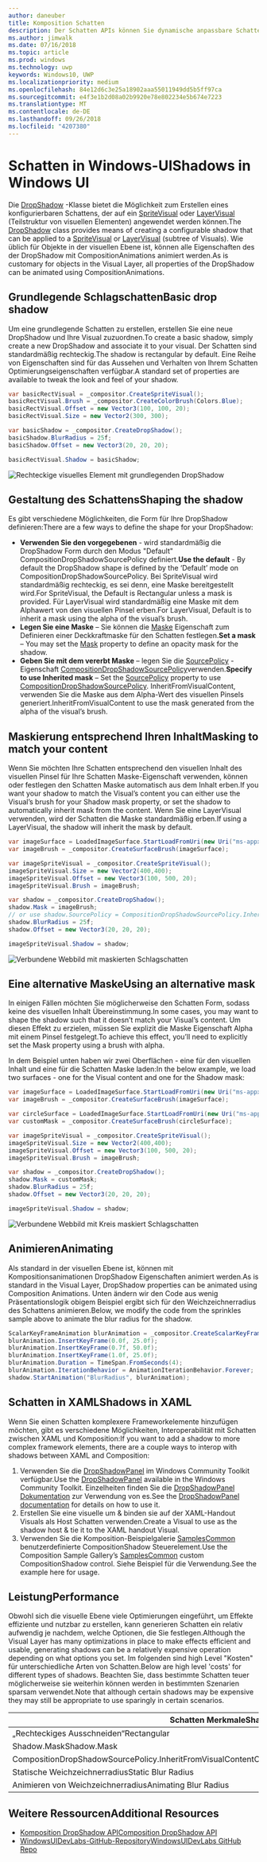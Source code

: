 ```yaml
---
author: daneuber
title: Komposition Schatten
description: Der Schatten APIs können Sie dynamische anpassbare Schatten UI-Inhalte hinzufügen.
ms.author: jimwalk
ms.date: 07/16/2018
ms.topic: article
ms.prod: windows
ms.technology: uwp
keywords: Windows10, UWP
ms.localizationpriority: medium
ms.openlocfilehash: 84e12d6c3e25a18902aaa55011949dd5b5ff97ca
ms.sourcegitcommit: e4f3e1b2d08a02b9920e78e802234e5b674e7223
ms.translationtype: MT
ms.contentlocale: de-DE
ms.lasthandoff: 09/26/2018
ms.locfileid: "4207380"
---
```

# <a name="shadows-in-windows-ui"></a><span data-ttu-id="34781-104">Schatten in Windows-UI</span><span class="sxs-lookup"><span data-stu-id="34781-104">Shadows in Windows UI</span></span>

<span data-ttu-id="34781-105">Die [DropShadow](/uwp/api/Windows.UI.Composition.DropShadow) -Klasse bietet die Möglichkeit zum Erstellen eines konfigurierbaren Schattens, der auf ein [SpriteVisual](/uwp/api/windows.ui.composition.spritevisual) oder [LayerVisual](/uwp/api/windows.ui.composition.layervisual) (Teilstruktur von visuellen Elementen) angewendet werden können.</span><span class="sxs-lookup"><span data-stu-id="34781-105">The [DropShadow](/uwp/api/Windows.UI.Composition.DropShadow) class provides means of creating a configurable shadow that can be applied to a [SpriteVisual](/uwp/api/windows.ui.composition.spritevisual) or [LayerVisual](/uwp/api/windows.ui.composition.layervisual) (subtree of Visuals).</span></span> <span data-ttu-id="34781-106">Wie üblich für Objekte in der visuellen Ebene ist, können alle Eigenschaften des der DropShadow mit CompositionAnimations animiert werden.</span><span class="sxs-lookup"><span data-stu-id="34781-106">As is customary for objects in the Visual Layer, all properties of the DropShadow can be animated using CompositionAnimations.</span></span>

## <a name="basic-drop-shadow"></a><span data-ttu-id="34781-107">Grundlegende Schlagschatten</span><span class="sxs-lookup"><span data-stu-id="34781-107">Basic drop shadow</span></span>

<span data-ttu-id="34781-108">Um eine grundlegende Schatten zu erstellen, erstellen Sie eine neue DropShadow und Ihre Visual zuzuordnen.</span><span class="sxs-lookup"><span data-stu-id="34781-108">To create a basic shadow, simply create a new DropShadow and associate it to your visual.</span></span> <span data-ttu-id="34781-109">Der Schatten sind standardmäßig rechteckig.</span><span class="sxs-lookup"><span data-stu-id="34781-109">The shadow is rectangular by default.</span></span> <span data-ttu-id="34781-110">Eine Reihe von Eigenschaften sind für das Aussehen und Verhalten von Ihrem Schatten Optimierungseigenschaften verfügbar.</span><span class="sxs-lookup"><span data-stu-id="34781-110">A standard set of properties are available to tweak the look and feel of your shadow.</span></span>

```cs
var basicRectVisual = _compositor.CreateSpriteVisual();
basicRectVisual.Brush = _compositor.CreateColorBrush(Colors.Blue);
basicRectVisual.Offset = new Vector3(100, 100, 20);
basicRectVisual.Size = new Vector2(300, 300);

var basicShadow = _compositor.CreateDropShadow();
basicShadow.BlurRadius = 25f;
basicShadow.Offset = new Vector3(20, 20, 20);

basicRectVisual.Shadow = basicShadow;
```

![Rechteckige visuelles Element mit grundlegenden DropShadow](images/rectangular-dropshadow.png)

## <a name="shaping-the-shadow"></a><span data-ttu-id="34781-112">Gestaltung des Schattens</span><span class="sxs-lookup"><span data-stu-id="34781-112">Shaping the shadow</span></span>

<span data-ttu-id="34781-113">Es gibt verschiedene Möglichkeiten, die Form für Ihre DropShadow definieren:</span><span class="sxs-lookup"><span data-stu-id="34781-113">There are a few ways to define the shape for your DropShadow:</span></span>

- <span data-ttu-id="34781-114">**Verwenden Sie den vorgegebenen** - wird standardmäßig die DropShadow Form durch den Modus "Default" CompositionDropShadowSourcePolicy definiert.</span><span class="sxs-lookup"><span data-stu-id="34781-114">**Use the default** - By default the DropShadow shape is defined by the ‘Default’ mode on CompositionDropShadowSourcePolicy.</span></span> <span data-ttu-id="34781-115">Bei SpriteVisual wird standardmäßig rechteckig, es sei denn, eine Maske bereitgestellt wird.</span><span class="sxs-lookup"><span data-stu-id="34781-115">For SpriteVisual, the Default is Rectangular unless a mask is provided.</span></span> <span data-ttu-id="34781-116">Für LayerVisual wird standardmäßig eine Maske mit dem Alphawert von den visuellen Pinsel erben.</span><span class="sxs-lookup"><span data-stu-id="34781-116">For LayerVisual, Default is to inherit a mask using the alpha of the visual’s brush.</span></span>
- <span data-ttu-id="34781-117">**Legen Sie eine Maske** – Sie können die [Maske](/uwp/api/windows.ui.composition.dropshadow.mask) Eigenschaft zum Definieren einer Deckkraftmaske für den Schatten festlegen.</span><span class="sxs-lookup"><span data-stu-id="34781-117">**Set a mask** – You may set the [Mask](/uwp/api/windows.ui.composition.dropshadow.mask) property to define an opacity mask for the shadow.</span></span>
- <span data-ttu-id="34781-118">**Geben Sie mit dem vererbt Maske** – legen Sie die [SourcePolicy](/uwp/api/windows.ui.composition.dropshadow.sourcepolicy) -Eigenschaft [CompositionDropShadowSourcePolicy](/uwp/api/windows.ui.composition.compositiondropshadowsourcepolicy)verwenden.</span><span class="sxs-lookup"><span data-stu-id="34781-118">**Specify to use Inherited mask** – Set the [SourcePolicy](/uwp/api/windows.ui.composition.dropshadow.sourcepolicy) property to use [CompositionDropShadowSourcePolicy](/uwp/api/windows.ui.composition.compositiondropshadowsourcepolicy).</span></span> <span data-ttu-id="34781-119">InheritFromVisualContent, verwenden Sie die Maske aus dem Alpha-Wert des visuellen Pinsels generiert.</span><span class="sxs-lookup"><span data-stu-id="34781-119">InheritFromVisualContent to use the mask generated from the alpha of the visual’s brush.</span></span>

## <a name="masking-to-match-your-content"></a><span data-ttu-id="34781-120">Maskierung entsprechend Ihren Inhalt</span><span class="sxs-lookup"><span data-stu-id="34781-120">Masking to match your content</span></span>

<span data-ttu-id="34781-121">Wenn Sie möchten Ihre Schatten entsprechend den visuellen Inhalt des visuellen Pinsel für Ihre Schatten Maske-Eigenschaft verwenden, können oder festlegen den Schatten Maske automatisch aus dem Inhalt erben.</span><span class="sxs-lookup"><span data-stu-id="34781-121">If you want your shadow to match the Visual’s content you can either use the Visual’s brush for your Shadow mask property, or set the shadow to automatically inherit mask from the content.</span></span> <span data-ttu-id="34781-122">Wenn Sie eine LayerVisual verwenden, wird der Schatten die Maske standardmäßig erben.</span><span class="sxs-lookup"><span data-stu-id="34781-122">If using a LayerVisual, the shadow will inherit the mask by default.</span></span>

```cs
var imageSurface = LoadedImageSurface.StartLoadFromUri(new Uri("ms-appx:///Assets/myImage.png"));
var imageBrush = _compositor.CreateSurfaceBrush(imageSurface);

var imageSpriteVisual = _compositor.CreateSpriteVisual();
imageSpriteVisual.Size = new Vector2(400,400);
imageSpriteVisual.Offset = new Vector3(100, 500, 20);
imageSpriteVisual.Brush = imageBrush;

var shadow = _compositor.CreateDropShadow();
shadow.Mask = imageBrush;
// or use shadow.SourcePolicy = CompositionDropShadowSourcePolicy.InheritFromVisualContent;
shadow.BlurRadius = 25f;
shadow.Offset = new Vector3(20, 20, 20);

imageSpriteVisual.Shadow = shadow;
```

![Verbundene Webbild mit maskierten Schlagschatten](images/ms-brand-web-dropshadow.png)

## <a name="using-an-alternative-mask"></a><span data-ttu-id="34781-124">Eine alternative Maske</span><span class="sxs-lookup"><span data-stu-id="34781-124">Using an alternative mask</span></span>

<span data-ttu-id="34781-125">In einigen Fällen möchten Sie möglicherweise den Schatten Form, sodass keine des visuellen Inhalt Übereinstimmung.</span><span class="sxs-lookup"><span data-stu-id="34781-125">In some cases, you may want to shape the shadow such that it doesn’t match your Visual’s content.</span></span> <span data-ttu-id="34781-126">Um diesen Effekt zu erzielen, müssen Sie explizit die Maske Eigenschaft Alpha mit einem Pinsel festgelegt.</span><span class="sxs-lookup"><span data-stu-id="34781-126">To achieve this effect, you’ll need to explicitly set the Mask property using a brush with alpha.</span></span>

<span data-ttu-id="34781-127">In dem Beispiel unten haben wir zwei Oberflächen - eine für den visuellen Inhalt und eine für die Schatten Maske laden:</span><span class="sxs-lookup"><span data-stu-id="34781-127">In the below example, we load two surfaces - one for the Visual content and one for the Shadow mask:</span></span>

```cs
var imageSurface = LoadedImageSurface.StartLoadFromUri(new Uri("ms-appx:///Assets/myImage.png"));
var imageBrush = _compositor.CreateSurfaceBrush(imageSurface);

var circleSurface = LoadedImageSurface.StartLoadFromUri(new Uri("ms-appx:///Assets/myCircleImage.png"));
var customMask = _compositor.CreateSurfaceBrush(circleSurface);

var imageSpriteVisual = _compositor.CreateSpriteVisual();
imageSpriteVisual.Size = new Vector2(400,400);
imageSpriteVisual.Offset = new Vector3(100, 500, 20);
imageSpriteVisual.Brush = imageBrush;

var shadow = _compositor.CreateDropShadow();
shadow.Mask = customMask;
shadow.BlurRadius = 25f;
shadow.Offset = new Vector3(20, 20, 20);

imageSpriteVisual.Shadow = shadow;
```

![Verbundene Webbild mit Kreis maskiert Schlagschatten](images/ms-brand-web-masked-dropshadow.png)

## <a name="animating"></a><span data-ttu-id="34781-129">Animieren</span><span class="sxs-lookup"><span data-stu-id="34781-129">Animating</span></span>

<span data-ttu-id="34781-130">Als standard in der visuellen Ebene ist, können mit Kompositionsanimationen DropShadow Eigenschaften animiert werden.</span><span class="sxs-lookup"><span data-stu-id="34781-130">As is standard in the Visual Layer, DropShadow properties can be animated using Composition Animations.</span></span> <span data-ttu-id="34781-131">Unten ändern wir den Code aus wenig Präsentationslogik obigem Beispiel ergibt sich für den Weichzeichnerradius des Schattens animieren.</span><span class="sxs-lookup"><span data-stu-id="34781-131">Below, we modify the code from the sprinkles sample above to animate the blur radius for the shadow.</span></span>

```cs
ScalarKeyFrameAnimation blurAnimation = _compositor.CreateScalarKeyFrameAnimation();
blurAnimation.InsertKeyFrame(0.0f, 25.0f);
blurAnimation.InsertKeyFrame(0.7f, 50.0f);
blurAnimation.InsertKeyFrame(1.0f, 25.0f);
blurAnimation.Duration = TimeSpan.FromSeconds(4);
blurAnimation.IterationBehavior = AnimationIterationBehavior.Forever;
shadow.StartAnimation("BlurRadius", blurAnimation);
```

## <a name="shadows-in-xaml"></a><span data-ttu-id="34781-132">Schatten in XAML</span><span class="sxs-lookup"><span data-stu-id="34781-132">Shadows in XAML</span></span>

<span data-ttu-id="34781-133">Wenn Sie einen Schatten komplexere Frameworkelemente hinzufügen möchten, gibt es verschiedene Möglichkeiten, Interoperabilität mit Schatten zwischen XAML und Komposition:</span><span class="sxs-lookup"><span data-stu-id="34781-133">If you want to add a shadow to more complex framework elements, there are a couple ways to interop with shadows between XAML and Composition:</span></span>

1. <span data-ttu-id="34781-134">Verwenden Sie die [DropShadowPanel](https://github.com/Microsoft/UWPCommunityToolkit/blob/master/Microsoft.Toolkit.Uwp.UI.Controls/DropShadowPanel/DropShadowPanel.Properties.cs) im Windows Community Toolkit verfügbar.</span><span class="sxs-lookup"><span data-stu-id="34781-134">Use the [DropShadowPanel](https://github.com/Microsoft/UWPCommunityToolkit/blob/master/Microsoft.Toolkit.Uwp.UI.Controls/DropShadowPanel/DropShadowPanel.Properties.cs) available in the Windows Community Toolkit.</span></span> <span data-ttu-id="34781-135">Einzelheiten finden Sie die [DropShadowPanel Dokumentation](https://docs.microsoft.com/windows/uwpcommunitytoolkit/controls/DropShadowPanel) zur Verwendung von es.</span><span class="sxs-lookup"><span data-stu-id="34781-135">See the [DropShadowPanel documentation](https://docs.microsoft.com/windows/uwpcommunitytoolkit/controls/DropShadowPanel) for details on how to use it.</span></span>
1. <span data-ttu-id="34781-136">Erstellen Sie eine visuelle um & binden sie auf der XAML-Handout Visuals als Host Schatten verwenden.</span><span class="sxs-lookup"><span data-stu-id="34781-136">Create a Visual to use as the shadow host & tie it to the XAML handout Visual.</span></span>
1. <span data-ttu-id="34781-137">Verwenden Sie die Komposition-Beispielgalerie [SamplesCommon](https://github.com/Microsoft/WindowsUIDevLabs/tree/master/SamplesCommon/SamplesCommon) benutzerdefinierte CompositionShadow Steuerelement.</span><span class="sxs-lookup"><span data-stu-id="34781-137">Use the Composition Sample Gallery’s [SamplesCommon](https://github.com/Microsoft/WindowsUIDevLabs/tree/master/SamplesCommon/SamplesCommon) custom CompositionShadow control.</span></span> <span data-ttu-id="34781-138">Siehe Beispiel für die Verwendung.</span><span class="sxs-lookup"><span data-stu-id="34781-138">See the example here for usage.</span></span>

## <a name="performance"></a><span data-ttu-id="34781-139">Leistung</span><span class="sxs-lookup"><span data-stu-id="34781-139">Performance</span></span>

<span data-ttu-id="34781-140">Obwohl sich die visuelle Ebene viele Optimierungen eingeführt, um Effekte effiziente und nutzbar zu erstellen, kann generieren Schatten ein relativ aufwendig je nachdem, welche Optionen, die Sie festlegen.</span><span class="sxs-lookup"><span data-stu-id="34781-140">Although the Visual Layer has many optimizations in place to make effects efficient and usable, generating shadows can be a relatively expensive operation depending on what options you set.</span></span> <span data-ttu-id="34781-141">Im folgenden sind high Level "Kosten" für unterschiedliche Arten von Schatten.</span><span class="sxs-lookup"><span data-stu-id="34781-141">Below are high level 'costs' for different types of shadows.</span></span> <span data-ttu-id="34781-142">Beachten Sie, dass bestimmte Schatten teuer möglicherweise sie weiterhin können werden in bestimmten Szenarien sparsam verwendet.</span><span class="sxs-lookup"><span data-stu-id="34781-142">Note that although certain shadows may be expensive they may still be appropriate to use sparingly in certain scenarios.</span></span>

<span data-ttu-id="34781-143">Schatten Merkmale</span><span class="sxs-lookup"><span data-stu-id="34781-143">Shadow Characteristics</span></span>| <span data-ttu-id="34781-144">Kosten</span><span class="sxs-lookup"><span data-stu-id="34781-144">Cost</span></span>
------------- | -------------
<span data-ttu-id="34781-145">„Rechteckiges Ausschneiden“</span><span class="sxs-lookup"><span data-stu-id="34781-145">Rectangular</span></span>    | <span data-ttu-id="34781-146">Niedrig</span><span class="sxs-lookup"><span data-stu-id="34781-146">Low</span></span>
<span data-ttu-id="34781-147">Shadow.Mask</span><span class="sxs-lookup"><span data-stu-id="34781-147">Shadow.Mask</span></span>      | <span data-ttu-id="34781-148">Hoch </span><span class="sxs-lookup"><span data-stu-id="34781-148">High</span></span>
<span data-ttu-id="34781-149">CompositionDropShadowSourcePolicy.InheritFromVisualContent</span><span class="sxs-lookup"><span data-stu-id="34781-149">CompositionDropShadowSourcePolicy.InheritFromVisualContent</span></span> | <span data-ttu-id="34781-150">Hoch </span><span class="sxs-lookup"><span data-stu-id="34781-150">High</span></span>
<span data-ttu-id="34781-151">Statische Weichzeichnerradius</span><span class="sxs-lookup"><span data-stu-id="34781-151">Static Blur Radius</span></span> | <span data-ttu-id="34781-152">Niedrig</span><span class="sxs-lookup"><span data-stu-id="34781-152">Low</span></span>
<span data-ttu-id="34781-153">Animieren von Weichzeichnerradius</span><span class="sxs-lookup"><span data-stu-id="34781-153">Animating Blur Radius</span></span> | <span data-ttu-id="34781-154">Hoch </span><span class="sxs-lookup"><span data-stu-id="34781-154">High</span></span>

## <a name="additional-resources"></a><span data-ttu-id="34781-155">Weitere Ressourcen</span><span class="sxs-lookup"><span data-stu-id="34781-155">Additional Resources</span></span>

- [<span data-ttu-id="34781-156">Komposition DropShadow API</span><span class="sxs-lookup"><span data-stu-id="34781-156">Composition DropShadow API</span></span>](/uwp/api/Windows.UI.Composition.DropShadow)
- [<span data-ttu-id="34781-157">WindowsUIDevLabs-GitHub-Repository</span><span class="sxs-lookup"><span data-stu-id="34781-157">WindowsUIDevLabs GitHub Repo</span></span>](https://github.com/Microsoft/WindowsUIDevLabs)
